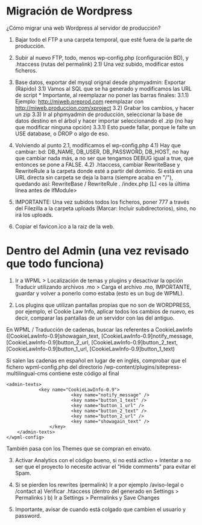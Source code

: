 # Migración de Wordpress
¿Cómo migrar una web Wordpress al servidor de producción?

1) Bajar todo el FTP a una carpeta temporal, que esté fuera de la parte de producción.

2) Subir al nuevo FTP, todo, menos wp-config.php (configuración BD), y .htaccess (rutas del permalink)
	2.1) Una vez subido, modificar estos ficheros.

3) Base datos, exportar del mysql orignal desde phpmyadmin: Exportar (Rápido)
	3.1) Vamos al SQL que se ha generado y modificamos las URL de script * Importante, al reemplazar no poner las barras finales:
		3.1.1) Ejemplo: http://miweb.preprod.com reemplazar con http://miweb.produccion.com/xproject
	3.2) Grabar los cambios, y hacer un zip
	3.3) Ir al phpmyadmin de producción, seleccionar la base de datos destino en el árbol y hacer importar seleccionando el .zip (no hay que modificar ninguna opción)
		3.3.1) Esto puede fallar, porque le falte un USE database, o DROP o algo de eso.

4) Volviendo al punto 2.1, modificamos el wp-config.php
	4.1) Hay que cambiar: bd: DB_NAME, DB_USER, DB_PASSWORD, DB_HOST, no hay que cambiar nada más, a no ser que tengamos DEBUG igual a true, que entonces se pone a FALSE.
	4.2) .htaccess, cambiar RewriteBase y RewriteRule a la carpeta donde esté a partir del dominio.
	Si está en una URL directa sin carpeta se deja la barra (siempre acaba en "/"), quedando así:
		RewriteBase /
		RewriteRule . /index.php [L] <es la última línea antes de IfModule>

5) IMPORTANTE: Una vez subidos todos los ficheros, poner 777 a través del Filezilla a la carpeta uploads (Marcar: Incluir subdirectorios), sino, no irá los uploads.

6) Copiar el favicon.ico a la raiz de la web.

# Dentro del Admin (una vez revisado que todo funciona)

1) Ir a WPML > Localización de temas y plugins y desactivar la opción Traducir utilizando archivos .mo > Carga el archivo .mo, IMPORTANTE, guardar y volver a ponerlo como estaba (esto es un bug de WPML).

2) Los plugins que utilizan pantallas propias que no son de WORDPRESS, por ejemplo, el Cookie Law Info, aplicar todos los cambios de nuevo, es decir, comparar las pantallas de un servidor con las del antiguo.

En WPML / Traducción de cadenas, buscar las referentes a CookieLawInfo ([CookieLawInfo-0.9]showagain_text, [CookieLawInfo-0.9]notify_message, [CookieLawInfo-0.9]button_2_url, [CookieLawInfo-0.9]button_2_text, [CookieLawInfo-0.9]button_1_url, [CookieLawInfo-0.9]button_1_text) 

Si salen las cadenas en español en lugar de en inglés, comprobar que el fichero wpml-config.php del directorio /wp-content/plugins/sitepress-multilingual-cms contiene este código al final

```
<admin-texts>
	        <key name="CookieLawInfo-0.9">
                        <key name="notify_message" />
                        <key name="button_1_text" />
                        <key name="button_1_url" />
                        <key name="button_2_text" />
                        <key name="button_2_url" />
                        <key name="showagain_text" />
                </key>
	</admin-texts>
</wpml-config>
```

También pasa con los Themes que se compran en envato.

3) Activar Analytics con el código bueno, si no está activo + Intentar a no ser que el proyecto lo necesite activar el "Hide comments" para evitar el Spam.

4) Si se pierden los rewrites (permalink) Ir a por ejemplo /aviso-legal o /contact a) Verificar .htaccess (dentro del generado en Settings > Permalinks ) b) Ir a Settings > Permalinks y Save Changes

5) Importante, avisar de cuando está colgado que cambien el usuario y password.


